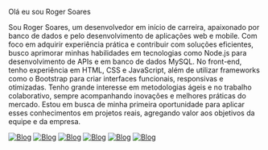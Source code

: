 Olá eu sou Roger Soares



Sou 
Roger Soares, um desenvolvedor em início de carreira, apaixonado por
banco de dados e pelo desenvolvimento de aplicações web e mobile. Com
foco em adquirir experiência prática e contribuir com soluções
eficientes, busco aprimorar minhas habilidades em tecnologias como
Node.js para desenvolvimento de APIs e em banco de dados MySQL. No
front-end, tenho experiência em HTML, CSS e JavaScript, além de utilizar
frameworks como o Bootstrap para criar interfaces funcionais,
responsivas e otimizadas.
Tenho grande interesse em metodologias
ágeis e no trabalho colaborativo, sempre acompanhando inovações e
melhores práticas do mercado. Estou em busca de minha primeira
oportunidade para aplicar esses conhecimentos em projetos reais,
agregando valor aos objetivos da equipe e da empresa.

[![Blog](https://img.shields.io/badge/HTML5-E34F26?style=for-the-badge&logo=html5&logoColor=white)](https://www.linkedin.com/in/hudson-neves-93664ba4/)
[![Blog](https://img.shields.io/badge/CSS-239120?&style=for-the-badge&logo=css3&logoColor=white)](https://www.linkedin.com/in/hudson-neves-93664ba4/)
[![Blog](https://img.shields.io/badge/JavaScript-F7DF1E?style=for-the-badge&logo=javascript&logoColor=black)](https://www.linkedin.com/in/hudson-neves-93664ba4/)
[![Blog](https://img.shields.io/badge/TypeScript-007ACC?style=for-the-badge&logo=typescript&logoColor=white)](https://www.linkedin.com/in/hudson-neves-93664ba4/)
[![Blog](https://img.shields.io/badge/Node.js-43853D?style=for-the-badge&logo=node.js&logoColor=white)](https://www.linkedin.com/in/hudson-neves-93664ba4/)
[![Blog](https://img.shields.io/badge/Bootstrap-563D7C?style=for-the-badge&logo=bootstrap&logoColor=white)](https://www.linkedin.com/in/hudson-neves-93664ba4/)
